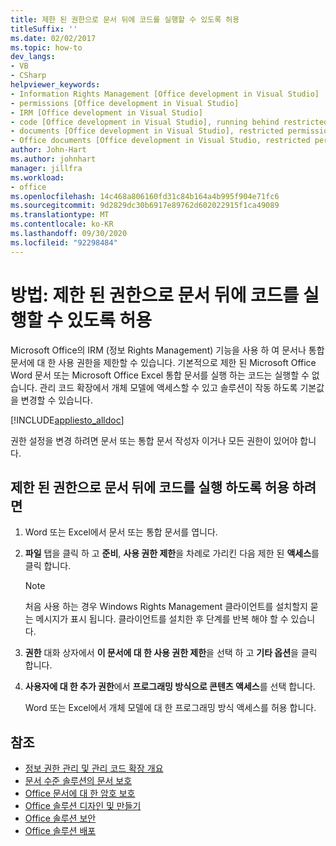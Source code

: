 ```yaml
---
title: 제한 된 권한으로 문서 뒤에 코드를 실행할 수 있도록 허용
titleSuffix: ''
ms.date: 02/02/2017
ms.topic: how-to
dev_langs:
- VB
- CSharp
helpviewer_keywords:
- Information Rights Management [Office development in Visual Studio]
- permissions [Office development in Visual Studio]
- IRM [Office development in Visual Studio]
- code [Office development in Visual Studio], running behind restricted documents
- documents [Office development in Visual Studio], restricted permissions
- Office documents [Office development in Visual Studio, restricted permissions
author: John-Hart
ms.author: johnhart
manager: jillfra
ms.workload:
- office
ms.openlocfilehash: 14c468a806160fd31c84b164a4b995f904e71fc6
ms.sourcegitcommit: 9d2829dc30b6917e89762d602022915f1ca49089
ms.translationtype: MT
ms.contentlocale: ko-KR
ms.lasthandoff: 09/30/2020
ms.locfileid: "92298484"
---
```

# <a name="how-to-permit-code-to-run-behind-documents-with-restricted-permissions"></a>방법: 제한 된 권한으로 문서 뒤에 코드를 실행할 수 있도록 허용
  Microsoft Office의 IRM (정보 Rights Management) 기능을 사용 하 여 문서나 통합 문서에 대 한 사용 권한을 제한할 수 있습니다. 기본적으로 제한 된 Microsoft Office Word 문서 또는 Microsoft Office Excel 통합 문서를 실행 하는 코드는 실행할 수 없습니다. 관리 코드 확장에서 개체 모델에 액세스할 수 있고 솔루션이 작동 하도록 기본값을 변경할 수 있습니다.

 [!INCLUDE[appliesto_alldoc](../vsto/includes/appliesto-alldoc-md.md)]

 권한 설정을 변경 하려면 문서 또는 통합 문서 작성자 이거나 모든 권한이 있어야 합니다.

## <a name="to-permit-code-to-run-behind-documents-with-restricted-permissions"></a>제한 된 권한으로 문서 뒤에 코드를 실행 하도록 허용 하려면

1. Word 또는 Excel에서 문서 또는 통합 문서를 엽니다.

2. **파일** 탭을 클릭 하 고 **준비**, **사용 권한 제한**을 차례로 가리킨 다음 제한 된 **액세스**를 클릭 합니다.

   > [!NOTE]
   > 처음 사용 하는 경우 Windows Rights Management 클라이언트를 설치할지 묻는 메시지가 표시 됩니다. 클라이언트를 설치한 후 단계를 반복 해야 할 수 있습니다.

3. **권한** 대화 상자에서 **이 문서에 대 한 사용 권한 제한**을 선택 하 고 **기타 옵션**을 클릭 합니다.

4. **사용자에 대 한 추가 권한**에서 **프로그래밍 방식으로 콘텐츠 액세스**를 선택 합니다.

   Word 또는 Excel에서 개체 모델에 대 한 프로그래밍 방식 액세스를 허용 합니다.

## <a name="see-also"></a>참조
- [정보 권한 관리 및 관리 코드 확장 개요](../vsto/information-rights-management-and-managed-code-extensions-overview.md)
- [문서 수준 솔루션의 문서 보호](../vsto/document-protection-in-document-level-solutions.md)
- [Office 문서에 대 한 암호 보호](../vsto/password-protection-on-office-documents.md)
- [Office 솔루션 디자인 및 만들기](../vsto/designing-and-creating-office-solutions.md)
- [Office 솔루션 보안](../vsto/securing-office-solutions.md)
- [Office 솔루션 배포](../vsto/deploying-an-office-solution.md)
